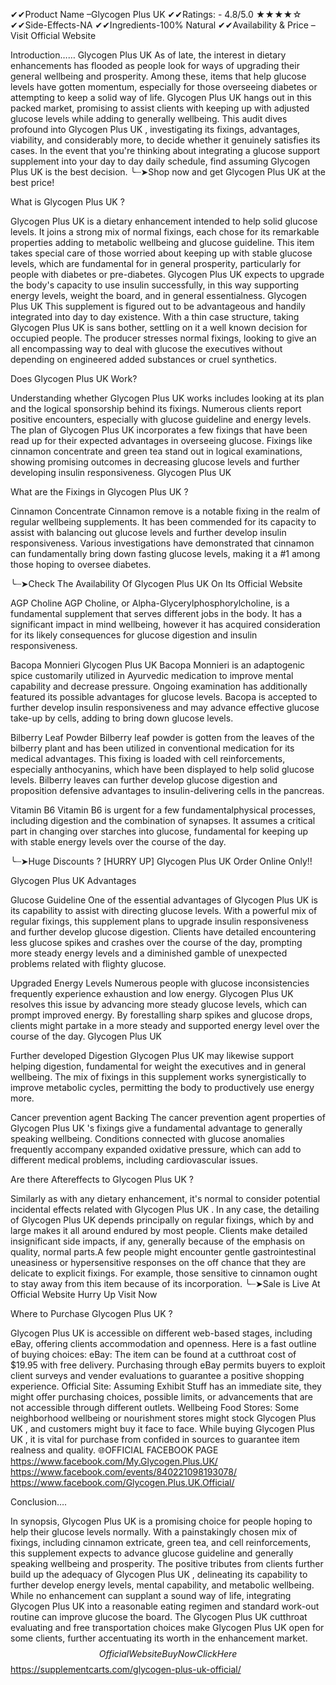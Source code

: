 ✔✔Product Name –Glycogen Plus UK
✔✔Ratings: - 4.8/5.0 ★★★★☆
✔✔Side-Effects-NA
✔✔Ingredients-100% Natural
✔✔Availability & Price – Visit Official Website



Introduction……
Glycogen Plus UK  As of late, the interest in dietary enhancements has flooded as people look for ways of upgrading their general wellbeing and prosperity. Among these, items that help glucose levels have gotten momentum, especially for those overseeing diabetes or attempting to keep a solid way of life. Glycogen Plus UK  hangs out in this packed market, promising to assist clients with keeping up with adjusted glucose levels while adding to generally wellbeing. This audit dives profound into Glycogen Plus UK , investigating its fixings, advantages, viability, and considerably more, to decide whether it genuinely satisfies its cases. In the event that you're thinking about integrating a glucose support supplement into your day to day daily schedule, find assuming Glycogen Plus UK  is the best decision.
╰┈➤Shop now and get Glycogen Plus UK at the best price!

What is Glycogen Plus UK ?

Glycogen Plus UK  is a dietary enhancement intended to help solid glucose levels. It joins a strong mix of normal fixings, each chose for its remarkable properties adding to metabolic wellbeing and glucose guideline. This item takes special care of those worried about keeping up with stable glucose levels, which are fundamental for in general prosperity, particularly for people with diabetes or pre-diabetes. Glycogen Plus UK  expects to upgrade the body's capacity to use insulin successfully, in this way supporting energy levels, weight the board, and in general essentialness.
Glycogen Plus UK  This supplement is figured out to be advantageous and handily integrated into day to day existence. With a thin case structure, taking Glycogen Plus UK  is sans bother, settling on it a well known decision for occupied people. The producer stresses normal fixings, looking to give an all encompassing way to deal with glucose the executives without depending on engineered added substances or cruel synthetics.

Does Glycogen Plus UK  Work?

Understanding whether Glycogen Plus UK  works includes looking at its plan and the logical sponsorship behind its fixings. Numerous clients report positive encounters, especially with glucose guideline and energy levels. The plan of Glycogen Plus UK  incorporates a few fixings that have been read up for their expected advantages in overseeing glucose. Fixings like cinnamon concentrate and green tea stand out in logical examinations, showing promising outcomes in decreasing glucose levels and further developing insulin responsiveness. Glycogen Plus UK

What are the Fixings in Glycogen Plus UK ?

Cinnamon Concentrate
Cinnamon remove is a notable fixing in the realm of regular wellbeing supplements. It has been commended for its capacity to assist with balancing out glucose levels and further develop insulin responsiveness. Various investigations have demonstrated that cinnamon can fundamentally bring down fasting glucose levels, making it a #1 among those hoping to oversee diabetes.

╰┈➤Check The Availability Of Glycogen Plus UK On Its Official Website

AGP Choline
AGP Choline, or Alpha-Glycerylphosphorylcholine, is a fundamental supplement that serves different jobs in the body. It has a significant impact in mind wellbeing, however it has acquired consideration for its likely consequences for glucose digestion and insulin responsiveness.

Bacopa Monnieri
Glycogen Plus UK  Bacopa Monnieri is an adaptogenic spice customarily utilized in Ayurvedic medication to improve mental capability and decrease pressure. Ongoing examination has additionally featured its possible advantages for glucose levels. Bacopa is accepted to further develop insulin responsiveness and may advance effective glucose take-up by cells, adding to bring down glucose levels.

Bilberry Leaf Powder
Bilberry leaf powder is gotten from the leaves of the bilberry plant and has been utilized in conventional medication for its medical advantages. This fixing is loaded with cell reinforcements, especially anthocyanins, which have been displayed to help solid glucose levels. Bilberry leaves can further develop glucose digestion and proposition defensive advantages to insulin-delivering cells in the pancreas.

Vitamin B6
Vitamin B6 is urgent for a few fundamentalphysical processes, including digestion and the combination of synapses. It assumes a critical part in changing over starches into glucose, fundamental for keeping up with stable energy levels over the course of the day.

╰┈➤Huge Discounts ? [HURRY UP] Glycogen Plus UK Order Online Only!!

Glycogen Plus UK  Advantages

Glucose Guideline
One of the essential advantages of Glycogen Plus UK  is its capability to assist with directing glucose levels. With a powerful mix of regular fixings, this supplement plans to upgrade insulin responsiveness and further develop glucose digestion. Clients have detailed encountering less glucose spikes and crashes over the course of the day, prompting more steady energy levels and a diminished gamble of unexpected problems related with flighty glucose.

Upgraded Energy Levels
Numerous people with glucose inconsistencies frequently experience exhaustion and low energy. Glycogen Plus UK  resolves this issue by advancing more steady glucose levels, which can prompt improved energy. By forestalling sharp spikes and glucose drops, clients might partake in a more steady and supported energy level over the course of the day. Glycogen Plus UK

Further developed Digestion
Glycogen Plus UK  may likewise support helping digestion, fundamental for weight the executives and in general wellbeing. The mix of fixings in this supplement works synergistically to improve metabolic cycles, permitting the body to productively use energy more.

Cancer prevention agent Backing
The cancer prevention agent properties of Glycogen Plus UK 's fixings give a fundamental advantage to generally speaking wellbeing. Conditions connected with glucose anomalies frequently accompany expanded oxidative pressure, which can add to different medical problems, including cardiovascular issues.

Are there Aftereffects to Glycogen Plus UK ?

Similarly as with any dietary enhancement, it's normal to consider potential incidental effects related with Glycogen Plus UK . In any case, the detailing of Glycogen Plus UK  depends principally on regular fixings, which by and large makes it all around endured by most people. Clients make detailed insignificant side impacts, if any, generally because of the emphasis on quality, normal parts.A few people might encounter gentle gastrointestinal uneasiness or hypersensitive responses on the off chance that they are delicate to explicit fixings. For example, those sensitive to cinnamon ought to stay away from this item because of its incorporation.
╰┈➤Sale is Live At Official Website Hurry Up Visit Now

Where to Purchase Glycogen Plus UK ?

Glycogen Plus UK  is accessible on different web-based stages, including eBay, offering clients accommodation and openness. Here is a fast outline of buying choices:
eBay: The item can be found at a cutthroat cost of $19.95 with free delivery. Purchasing through eBay permits buyers to exploit client surveys and vender evaluations to guarantee a positive shopping experience.
Official Site: Assuming Exhibit Stuff has an immediate site, they might offer purchasing choices, possible limits, or advancements that are not accessible through different outlets.
Wellbeing Food Stores: Some neighborhood wellbeing or nourishment stores might stock Glycogen Plus UK , and customers might buy it face to face.
While buying Glycogen Plus UK , it is vital for purchase from confided in sources to guarantee item realness and quality.
🌐OFFICIAL FACEBOOK PAGE
https://www.facebook.com/My.Glycogen.Plus.UK/
https://www.facebook.com/events/840221098193078/
https://www.facebook.com/Glycogen.Plus.UK.Official/

Conclusion….

In synopsis, Glycogen Plus UK  is a promising choice for people hoping to help their glucose levels normally. With a painstakingly chosen mix of fixings, including cinnamon extricate, green tea, and cell reinforcements, this supplement expects to advance glucose guideline and generally speaking wellbeing and prosperity. The positive tributes from clients further build up the adequacy of Glycogen Plus UK , delineating its capability to further develop energy levels, mental capability, and metabolic wellbeing.
While no enhancement can supplant a sound way of life, integrating Glycogen Plus UK  into a reasonable eating regimen and standard work-out routine can improve glucose the board. The Glycogen Plus UK cutthroat evaluating and free transportation choices make Glycogen Plus UK  open for some clients, further accentuating its worth in the enhancement market.
$$Official Website Buy Now Click Here$$
https://supplementcarts.com/glycogen-plus-uk-official/
